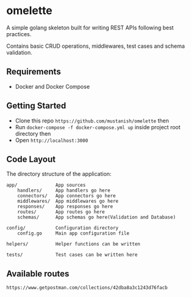 # omelette

A simple golang skeleton built for writing REST APIs following best practices.

Contains basic CRUD operations, middlewares, test cases and schema validation.

## Requirements

- Docker and Docker Compose

## Getting Started

- Clone this repo `https://github.com/mustanish/omelette` then
- Run `docker-compose -f docker-compose.yml up` inside project root directory then
- Open `http://localhost:3000`

## Code Layout

The directory structure of the application:

    app/              App sources
        handlers/     App handlers go here
        connectors/   App connectors go here
        middlewares/  App middlewares go here
        responses/    App responses go here
        routes/       App routes go here
        schemas/      App schemas go here(Validation and Database)

    config/           Configuration directory
        config.go     Main app configuration file

    helpers/          Helper functions can be written

    tests/            Test cases can be written here

## Available routes

    https://www.getpostman.com/collections/42dba8a3c1243d76facb
